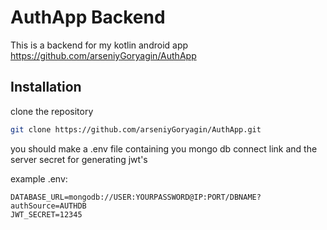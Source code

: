# AuthApp Backend

This is a backend for my kotlin android app https://github.com/arseniyGoryagin/AuthApp

## Installation

clone the repository


```bash
git clone https://github.com/arseniyGoryagin/AuthApp.git
```

you should make a .env file containing you mongo db connect link and the server secret for generating jwt's

example .env:

```.env
DATABASE_URL=mongodb://USER:YOURPASSWORD@IP:PORT/DBNAME?authSource=AUTHDB
JWT_SECRET=12345
```
